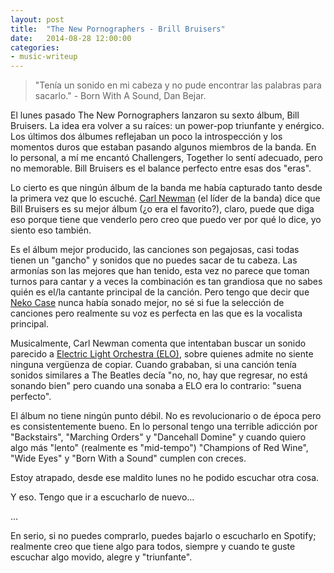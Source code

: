 ```yaml
---
layout: post
title:  "The New Pornographers - Brill Bruisers"
date:   2014-08-28 12:00:00
categories:
- music-writeup
---
```

> "Tenía un sonido en mi cabeza y no pude encontrar las palabras para sacarlo." - Born With A Sound, Dan Bejar.

El lunes pasado The New Pornographers lanzaron su sexto álbum, Bill Bruisers. La idea era volver a su raíces: un power-pop triunfante y enérgico. Los últimos dos álbumes reflejaban un poco la introspección y los momentos duros que estaban pasando algunos miembros de la banda. En lo personal, a mí me encantó Challengers, Together lo sentí adecuado, pero no memorable. Bill Bruisers es el balance perfecto entre esas dos "eras".

Lo cierto es que ningún álbum de la banda me había capturado tanto desde la primera vez que lo escuché. [Carl Newman](https://twitter.com/ACNewman) (el líder de la banda) dice que Bill Bruisers es su mejor álbum (¿o era el favorito?), claro, puede que diga eso porque tiene que venderlo pero creo que puedo ver por qué lo dice, yo siento eso también.

Es el álbum mejor producido, las canciones son pegajosas, casi todas tienen un "gancho" y sonidos que no puedes sacar de tu cabeza. Las armonías son las mejores que han tenido, esta vez no parece que toman turnos para cantar y a veces la combinación es tan grandiosa que no sabes quién es el/la cantante principal de la canción. Pero tengo que decir que [Neko Case](https://twitter.com/NekoCase) nunca había sonado mejor, no sé si fue la selección de canciones pero realmente su voz es perfecta en las que es la vocalista principal.

Musicalmente, Carl Newman comenta que intentaban buscar un sonido parecido a [Electric Light Orchestra (ELO)](https://www.youtube.com/watch?v=KYh7PwDo3Iw), sobre quienes admite no siente ninguna vergüenza de copiar. Cuando grababan, si una canción tenía sonidos similares a The Beatles decía "no, no, hay que regresar, no está sonando bien" pero cuando una sonaba a ELO era lo contrario: "suena perfecto".

El álbum no tiene ningún punto débil. No es revolucionario o de época pero es consistentemente bueno. En lo personal tengo una terrible adicción por "Backstairs", "Marching Orders" y "Dancehall Domine" y cuando quiero algo más "lento" (realmente es "mid-tempo") "Champions of Red Wine", "Wide Eyes" y "Born With a Sound" cumplen con creces.

Estoy atrapado, desde ese maldito lunes no he podido escuchar otra cosa. 

Y eso. Tengo que ir a escucharlo de nuevo…

…

En serio, si no puedes comprarlo, puedes bajarlo o escucharlo en Spotify; realmente creo que tiene algo para todos, siempre y cuando te guste escuchar algo movido, alegre y "triunfante".